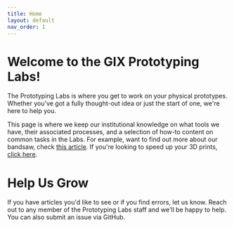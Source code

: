 ```yaml
---
title: Home
layout: default
nav_order: 1
---
```


# Welcome to the GIX Prototyping Labs!

The Prototyping Labs is where you get to work on your physical prototypes. Whether you've got a fully thought-out idea or just the start of one, we're here to help you.

This page is where we keep our institutional knowledge on what tools we have, their associated processes, and a selection of how-to content on common tasks in the Labs. For example, want to find out more about our bandsaw, check [this article](https://gixlabs.github.io/tools/woodshop/bandsaw.html). If you're looking to speed up your 3D prints, [click here](https://gixlabs.github.io/how_to/aa4_printers.html).

# Help Us Grow
If you have articles you'd like to see or if you find errors, let us know. Reach out to any member of the Prototyping Labs staff and we'll be happy to help. You can also submit an issue via GitHub.
